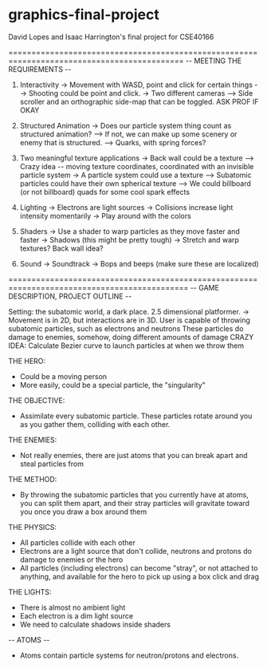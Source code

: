 graphics-final-project
======================

David Lopes and Isaac Harrington's final project for CSE40166

============================================================================================
-- MEETING THE REQUIREMENTS --
1. Interactivity
-> Movement with WASD, point and click for certain things
--> Shooting could be point and click.
-> Two different cameras
--> Side scroller and an orthographic side-map that can be toggled. ASK PROF IF OKAY

2. Structured Animation
-> Does our particle system thing count as structured animation? 
--> If not, we can make up some scenery or enemy that is structured.
--> Quarks, with spring forces?

3. Two meaningful texture applications
-> Back wall could be a texture 
--> Crazy idea -- moving texture coordinates, coordinated with an invisible particle system
-> A particle system could use a texture
--> Subatomic particles could have their own spherical texture
--> We could billboard (or not billboard) quads for some cool spark effects

4. Lighting
-> Electrons are light sources
-> Collisions increase light intensity momentarily
-> Play around with the colors

5. Shaders
-> Use a shader to warp particles as they move faster and faster
-> Shadows (this might be pretty tough)
-> Stretch and warp textures? Back wall idea?

6. Sound
-> Soundtrack
-> Bops and beeps (make sure these are localized)

=============================================================================================
-- GAME DESCRIPTION, PROJECT OUTLINE -- 

Setting: the subatomic world, a dark place.
2.5 dimensional platformer.
-> Movement is in 2D, but interactions are in 3D. 
User is capable of throwing subatomic particles, such as electrons and neutrons
These particles do damage to enemies, somehow, doing different amounts of damage
CRAZY IDEA: Calculate Bezier curve to launch particles at when we throw them

THE HERO: 
- Could be a moving person
- More easily, could be a special particle, the "singularity"

THE OBJECTIVE:
- Assimilate every subatomic particle. These particles rotate around you as you gather them,
  colliding with each other.

THE ENEMIES: 
- Not really enemies, there are just atoms that you can break apart and steal particles from

THE METHOD:
- By throwing the subatomic particles that you currently have at atoms, you can split them
  apart, and their stray particles will gravitate toward you once you draw a box around them

THE PHYSICS:
- All particles collide with each other
- Electrons are a light source that don't collide, neutrons and protons do damage to enemies
  or the hero
- All particles (including electrons) can become "stray", or not attached to anything, and 
  available for the hero to pick up using a box click and drag

THE LIGHTS:
- There is almost no ambient light
- Each electron is a dim light source
- We need to calculate shadows inside shaders


-- ATOMS --
- Atoms contain particle systems for neutron/protons and electrons. 